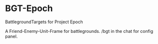 # BGT-Epoch
BattlegroundTargets for Project Epoch

A Friend-Enemy-Unit-Frame for battlegrounds.
/bgt in the chat for config panel.
